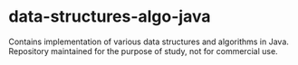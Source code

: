 # data-structures-algo-java
Contains implementation of various data structures and algorithms in Java. Repository maintained for the purpose of study, not for commercial use.

